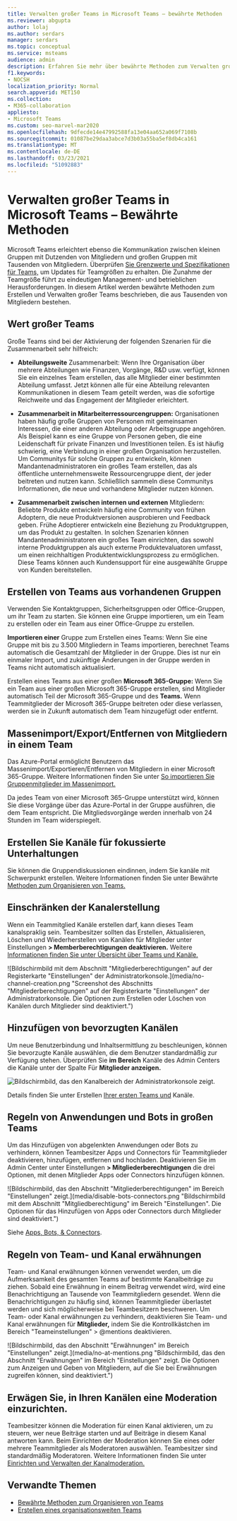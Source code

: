 ```yaml
---
title: Verwalten großer Teams in Microsoft Teams – bewährte Methoden
ms.reviewer: abgupta
author: lolaj
ms.author: serdars
manager: serdars
ms.topic: conceptual
ms.service: msteams
audience: admin
description: Erfahren Sie mehr über bewährte Methoden zum Verwalten großer Teams in Microsoft Teams, um die Anforderungen Ihrer Organisation zu erfüllen.
f1.keywords:
- NOCSH
localization_priority: Normal
search.appverid: MET150
ms.collection:
- M365-collaboration
appliesto:
- Microsoft Teams
ms.custom: seo-marvel-mar2020
ms.openlocfilehash: 9dfecde14e47992588fa13e04aa652a069f7108b
ms.sourcegitcommit: 01087be29daa3abce7d3b03a55ba5ef8db4ca161
ms.translationtype: MT
ms.contentlocale: de-DE
ms.lasthandoff: 03/23/2021
ms.locfileid: "51092883"
---
```

<a name="manage-large-teams-in-microsoft-teams---best-practices"></a>Verwalten großer Teams in Microsoft Teams – Bewährte Methoden
======================================================

Microsoft Teams erleichtert ebenso die Kommunikation zwischen kleinen Gruppen mit Dutzenden von Mitgliedern und großen Gruppen mit Tausenden von Mitgliedern. Überprüfen [Sie Grenzwerte und Spezifikationen für Teams,](limits-specifications-teams.md) um Updates für Teamgrößen zu erhalten. Die Zunahme der Teamgröße führt zu eindeutigen Management- und betrieblichen Herausforderungen. In diesem Artikel werden bewährte Methoden zum Erstellen und Verwalten großer Teams beschrieben, die aus Tausenden von Mitgliedern bestehen.

## <a name="value-of-large-teams"></a>Wert großer Teams

Große Teams sind bei der Aktivierung der folgenden Szenarien für die Zusammenarbeit sehr hilfreich:

- **Abteilungsweite** Zusammenarbeit: Wenn Ihre Organisation über mehrere Abteilungen wie Finanzen, Vorgänge, R&D usw. verfügt, können Sie ein einzelnes Team erstellen, das alle Mitglieder einer bestimmten Abteilung umfasst. Jetzt können alle für eine Abteilung relevanten Kommunikationen in diesem Team geteilt werden, was die sofortige Reichweite und das Engagement der Mitglieder erleichtert.

- **Zusammenarbeit in Mitarbeiterressourcengruppen:** Organisationen haben häufig große Gruppen von Personen mit gemeinsamen Interessen, die einer anderen Abteilung oder Arbeitsgruppe angehören. Als Beispiel kann es eine Gruppe von Personen geben, die eine Leidenschaft für private Finanzen und Investitionen teilen. Es ist häufig schwierig, eine Verbindung in einer großen Organisation herzustellen. Um Communitys für solche Gruppen zu entwickeln, können Mandantenadministratoren ein großes Team erstellen, das als öffentliche unternehmensweite Ressourcengruppe dient, der jeder beitreten und nutzen kann. Schließlich sammeln diese Communitys Informationen, die neue und vorhandene Mitglieder nutzen können.

- **Zusammenarbeit zwischen internen und externen** Mitgliedern: Beliebte Produkte entwickeln häufig eine Community von frühen Adoptern, die neue Produktversionen ausprobieren und Feedback geben. Frühe Adoptierer entwickeln eine Beziehung zu Produktgruppen, um das Produkt zu gestalten. In solchen Szenarien können Mandantenadministratoren ein großes Team einrichten, das sowohl interne Produktgruppen als auch externe Produktevaluatoren umfasst, um einen reichhaltigen Produktentwicklungsprozess zu ermöglichen. Diese Teams können auch Kundensupport für eine ausgewählte Gruppe von Kunden bereitstellen.

## <a name="create-teams-from-existing-groups"></a>Erstellen von Teams aus vorhandenen Gruppen

Verwenden Sie Kontaktgruppen, Sicherheitsgruppen oder Office-Gruppen, um ihr Team zu starten. Sie können eine Gruppe importieren, um ein Team zu erstellen oder ein Team aus einer Office-Gruppe zu erstellen.

**Importieren einer** Gruppe zum Erstellen eines Teams: Wenn Sie eine Gruppe mit bis zu 3.500 Mitgliedern in Teams importieren, berechnet Teams automatisch die Gesamtzahl der Mitglieder in der Gruppe. Dies ist nur ein einmaler Import, und zukünftige Änderungen in der Gruppe werden in Teams nicht automatisch aktualisiert.

Erstellen eines Teams aus einer großen **Microsoft 365-Gruppe:** Wenn Sie ein Team aus einer großen Microsoft 365-Gruppe erstellen, sind Mitglieder automatisch Teil der Microsoft 365-Gruppe und des **Teams.** Wenn Teammitglieder der Microsoft 365-Gruppe beitreten oder diese verlassen, werden sie in Zukunft automatisch dem Team hinzugefügt oder entfernt.

## <a name="bulk-importexportremove-members-in-a-team"></a>Massenimport/Export/Entfernen von Mitgliedern in einem Team

Das Azure-Portal ermöglicht Benutzern das Massenimport/Exportieren/Entfernen von Mitgliedern in einer Microsoft 365-Gruppe. Weitere Informationen finden Sie unter [So importieren Sie Gruppenmitglieder im Massenimport.](/azure/active-directory/enterprise-users/groups-bulk-import-members#to-bulk-import-group-members)

Da jedes Team von einer Microsoft 365-Gruppe unterstützt wird, können Sie diese Vorgänge über das Azure-Portal in der Gruppe ausführen, die dem Team entspricht. Die Mitgliedsvorgänge werden innerhalb von 24 Stunden im Team widerspiegelt.

## <a name="create-channels-to-focus-discussions"></a>Erstellen Sie Kanäle für fokussierte Unterhaltungen

Sie können die Gruppendiskussionen eindinnen, indem Sie kanäle mit Schwerpunkt erstellen. Weitere Informationen finden Sie unter Bewährte [Methoden zum Organisieren von Teams.](best-practices-organizing.md)

## <a name="restrict-channel-creation"></a>Einschränken der Kanalerstellung

Wenn ein Teammitglied Kanäle erstellen darf, kann dieses Team kanalspraklig sein. Teambesitzer sollten das Erstellen, Aktualisieren, Löschen und Wiederherstellen von Kanälen für Mitglieder unter Einstellungen **> Memberberechtigungen deaktivieren.** Weitere [Informationen finden Sie unter Übersicht über Teams und Kanäle.](teams-channels-overview.md)

![Bildschirmbild mit dem Abschnitt "Mitgliederberechtigungen" auf der Registerkarte "Einstellungen" der Administratorkonsole.](media/no-channel-creation.png "Screenshot des Abschnitts "Mitgliederberechtigungen" auf der Registerkarte "Einstellungen" der Administratorkonsole. Die Optionen zum Erstellen oder Löschen von Kanälen durch Mitglieder sind deaktiviert.")

## <a name="add-favorite-channels"></a>Hinzufügen von bevorzugten Kanälen

Um neue Benutzerbindung und Inhaltsermittlung zu beschleunigen, können Sie bevorzugte Kanäle auswählen, die dem Benutzer standardmäßig zur Verfügung stehen. Überprüfen Sie **im Bereich** Kanäle des Admin Centers die Kanäle unter der Spalte Für **Mitglieder anzeigen.**

![Bildschirmbild, das den Kanalbereich der Administratorkonsole zeigt.](media/favorite-channels.png "Bildschirmbild, das den Kanalbereich der Administratorkonsole zeigt. Einige Kanäle sind auf Anzeigen für Mitglieder überprüft.")

 Details finden Sie unter Erstellen [Ihrer ersten Teams und](get-started-with-teams-create-your-first-teams-and-channels.md) Kanäle.

## <a name="regulate-applications-and-bots-in-large-teams"></a>Regeln von Anwendungen und Bots in großen Teams

Um das Hinzufügen von abgelenkten Anwendungen oder Bots zu verhindern, können Teambesitzer Apps und Connectors für Teammitglieder deaktivieren, hinzufügen, entfernen und hochladen. Deaktivieren Sie im Admin Center unter Einstellungen **> Mitgliederberechtigungen** die drei Optionen, mit denen Mitglieder Apps oder Connectors hinzufügen können.

![Bildschirmbild, das den Abschnitt "Mitgliederberechtigungen" im Bereich "Einstellungen" zeigt.](media/disable-bots-connectors.png "Bildschirmbild mit dem Abschnitt "Mitgliedberechtigung" im Bereich "Einstellungen". Die Optionen für das Hinzufügen von Apps oder Connectors durch Mitglieder sind deaktiviert.")

Siehe [Apps, Bots, & Connectors](deploy-apps-microsoft-teams-landing-page.md).

## <a name="regulate-team-and-channel-mentions"></a>Regeln von Team- und Kanal erwähnungen

Team- und Kanal erwähnungen können verwendet werden, um die Aufmerksamkeit des gesamten Teams auf bestimmte Kanalbeiträge zu ziehen. Sobald eine Erwähnung in einem Beitrag verwendet wird, wird eine Benachrichtigung an Tausende von Teammitgliedern gesendet. Wenn die Benachrichtigungen zu häufig sind, können Teammitglieder überlastet werden und sich möglicherweise bei Teambesitzern beschweren. Um Team- oder Kanal erwähnungen zu verhindern, deaktivieren Sie Team- und Kanal erwähnungen für **Mitglieder,** indem Sie die Kontrollkästchen im Bereich "Teameinstellungen" > @mentions deaktivieren.

![Bildschirmbild, das den Abschnitt "Erwähnungen" im Bereich "Einstellungen" zeigt.](media/no-at-mentions.png "Bildschirmbild, das den Abschnitt "Erwähnungen" im Bereich "Einstellungen" zeigt. Die Optionen zum Anzeigen und Geben von Mitgliedern, auf die Sie bei Erwähnungen zugreifen können, sind deaktiviert.")

## <a name="consider-setting-up-moderation-in-your-channels"></a>Erwägen Sie, in Ihren Kanälen eine Moderation einzurichten.

Teambesitzer können die Moderation für einen Kanal aktivieren, um zu steuern, wer neue Beiträge starten und auf Beiträge in diesem Kanal antworten kann. Beim Einrichten der Moderation können Sie eines oder mehrere Teammitglieder als Moderatoren auswählen. Teambesitzer sind standardmäßig Moderatoren. Weitere Informationen finden Sie unter [Einrichten und Verwalten der Kanalmoderation.](manage-channel-moderation-in-teams.md)

## <a name="related-topics"></a>Verwandte Themen

- [Bewährte Methoden zum Organisieren von Teams](best-practices-organizing.md)
- [Erstellen eines organisationsweiten Teams](create-an-org-wide-team.md)